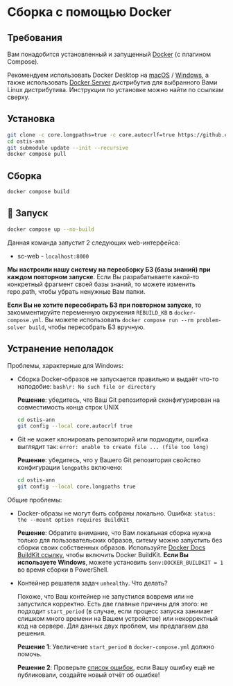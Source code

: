 # Сборка с помощью Docker

## Требования

Вам понадобится установленный и запущенный [Docker](https://docs.docker.com/) (с плагином Compose).

Рекомендуем использовать Docker Desktop на [macOS](https://docs.docker.com/desktop/install/mac-install/) / [Windows](https://docs.docker.com/desktop/install/windows-install/), а также использовать [Docker Server](https://docs.docker.com/engine/install/#server) дистрибутив для выбранного Вами Linux дистрибутива. Инструкции по установке можно найти по ссылкам сверху.

## Установка

```sh
git clone -c core.longpaths=true -c core.autocrlf=true https://github.com/ostis-apps/ostis-ann # для избежания проблем файловой системы Windows
cd ostis-ann
git submodule update --init --recursive
docker compose pull
```

## Сборка

  ```sh
  docker compose build
  ```

## 🚀 Запуск

  ```sh
  docker compose up --no-build
  ```

  Данная команда запустит 2 следующих web-интерфейса:
  
- sc-web - `localhost:8000`

**Мы настроили нашу систему на пересборку БЗ (базы знаний) при каждом повторном запуске**. Если Вы разрабатываете какой-то конкретный фрагмент своей базы знаний, то можете изменить repo.path, чтобы убрать ненужные Вам папки.

**Если Вы не хотите пересобирать БЗ при повторном запуске**, то закомментируйте переменную окружения `REBUILD_KB` в `docker-compose.yml`.
Вы можете использовать `docker compose run --rm problem-solver build`, чтобы пересобрать БЗ вручную.

## Устранение неполадок

Проблемы, характерные для Windows:

- Сборка Docker-образов не запускается правильно и выдаёт что-то наподобие: `bash\r: No such file or directory`

    **Решение**: убедитесь, что Ваш Git репозиторий сконфигурирован на совместимость конца строк UNIX

    ```sh
    cd ostis-ann
    git config --local core.autocrlf true
    ```

- Git не может клонировать репозиторий или подмодули, ошибка выглядит так: `error: unable to create file ... (file too long)`

    **Решение**: убедитесь, что у Вашего Git репозитория свойство конфигурации `longpaths` включено:

    ```sh
    cd ostis-ann
    git config --local core.longpaths true
    ```

Общие проблемы:

- Docker-образы не могут быть собраны локально. Ошибка: `status: the --mount option requires BuildKit`

    **Решение**: Обратите внимание, что Вам локальная сборка нужна только для пользовательских образов, ситему можно запустить без сборки своих собственных образов. Используйте [Docker Docs BuildKit ссылку](https://docs.docker.com/go/buildkit), чтобы включить Docker BuildKit. **Если Вы используете Windows**, можете установить `$env:DOCKER_BUILDKIT = 1` во время сборки в PowerShell.

- Контейнер решателя задач `unhealthy`. Что делать?

    Похоже, что Ваш контейнер не запустился вовремя или не запустился корректно. Есть две главные причины для этого: не подходит `start_period` (в случае, если процесс запуска занимает слишком много времени на Вашем устройстве) или некорректный код на сервере. Для данных двух проблем, мы предлагаем два решения.

    **Решение 1**: Увеличение `start_period` в `docker-compose.yml` должно помочь.

    **Решение 2**: Проверьте [список ошибок](https://github.com/ostis-apps/ostis-ann/issues), если Вашу ошибку ещё не публиковали, создайте новый отчёт об ошибке!
